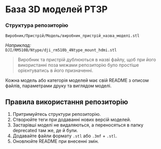 # База 3D моделей РТЗР

### Структура репозиторію
`Виробник/Пристрій/Модель/виробник_пристрій_назва_моделі.stl`  
  
_Наприклад:_  
`DJI/RM510B/Ntype/dji_rm510b_4Ntype_mount_hdmi.stl`  
> Виробник та пристрій дублюються в назві файлу, щоб при його використанні поза межами репозиторію було простіше орієнтуватись в його призначенні. 

Кожна модель або категорія моделей має свій README з описом файлів, параметрами друку та виглядом моделі.

## Правила використання репозиторію
1. Притримуйтесь структури репозиторію.
2. Створюйте теги при додаванні нових версій моделей.
3. Застарівші моделі не видаляються, а переносяться в папку deprecated там же, де й були.
4. Додавайте файли формату `.stl` або `.3mf` + `.stl`.
5. Оновлюйте README при внесенні змін.
